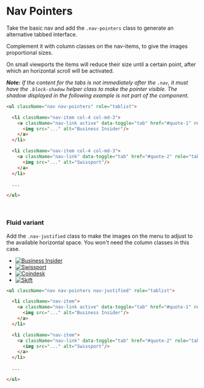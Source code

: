 # Nav Pointers

Take the basic nav and add the `.nav-pointers` class to generate an alternative tabbed interface.

Complement it with column classes on the nav-items, to give the images proportional sizes.

On small viewports the items will reduce their size until a certain point, after which an horizontal scroll will be activated.

_**Note:** If the content for the tabs is not immediately after the `.nav`, it must have the `.block-shadow` helper class to make the pointer visible. The shadow displayed in the following example is not part of the component._

<!-- STORY -->

```html
<ul className="nav nav-pointers" role="tablist">

  <li className="nav-item col-4 col-md-3">
    <a className="nav-link active" data-toggle="tab" href="#quote-1" role="tab" aria-selected="true">
      <img src="..." alt="Business Insider"/>
    </a>
  </li>

  <li className="nav-item col-4 col-md-3">
    <a className="nav-link" data-toggle="tab" href="#quote-2" role="tab" aria-selected="true">
      <img src="..." alt="Swissport"/>
    </a>
  </li>

  ...

</ul>
```

<br/>

### Fluid variant

Add the `.nav-justified` class to make the images on the menu to adjust to the available horizontal space. You won't need the column classes in this case.


<div class="doc-preview mb-0">

  <ul class="nav nav-pointers mb-0 pl-0 nav-justified" role="tablist">
    <li class="nav-item">
      <a class="nav-link active" data-toggle="tab" href="#demo-1" role="tab" aria-selected="true">
        <img src="https://windingtree.com/assets/img/in-the-press/quotes/businessinsider.png" alt="Business Insider"/>
      </a>
    </li>
    <li class="nav-item">
      <a class="nav-link" data-toggle="tab" href="#demo-2" role="tab" aria-selected="false">
        <img src="https://windingtree.com/assets/img/in-the-press/quotes/Swissport.png" alt="Swissport"/>
      </a>
    </li>
    <li class="nav-item">
      <a class="nav-link" data-toggle="tab" href="#demo-3" role="tab" aria-selected="false">
        <img src="https://windingtree.com/assets/img/in-the-press/quotes/coindesk.png" alt="Coindesk"/>
      </a>
    </li>
    <li class="nav-item">
      <a class="nav-link" data-toggle="tab" href="#demo-4" role="tab" aria-selected="false">
        <img src="https://windingtree.com/assets/img/in-the-press/quotes/skift.svg" alt="Skift"/>
      </a>
    </li>
  </ul>

  <div style="
    margin-top: -45px;
    padding-top: 45px;
    height: 15px;
    margin-bottom: -30px;
   ">
    <div class="tab-content block-shadow px-2 py-3 bg-white">
      <div class="tab-pane fade show active" id="demo-1" role="tabpanel"></div>
      <div class="tab-pane fade " id="demo-2" role="tabpanel"></div>
      <div class="tab-pane fade " id="demo-3" role="tabpanel"></div>
      <div class="tab-pane fade " id="demo-4" role="tabpanel"></div>
    </div>
  </div>


</div>

```html
<ul className="nav nav-pointers nav-justified" role="tablist">

  <li className="nav-item">
    <a className="nav-link active" data-toggle="tab" href="#quote-1" role="tab" aria-selected="true">
      <img src="..." alt="Business Insider"/>
    </a>
  </li>

  <li className="nav-item">
    <a className="nav-link" data-toggle="tab" href="#quote-2" role="tab" aria-selected="true">
      <img src="..." alt="Swissport"/>
    </a>
  </li>

  ...

</ul>
```
